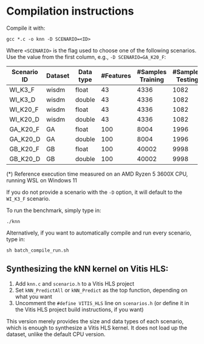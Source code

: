 # Compilation instructions

Compile it with:

```
gcc *.c -o knn -D SCENARIO=<ID>
```

Where `<SCENARIO>` is the flag used to choose one of the following scenarios. Use the value from the first column, e.g., `-D SCENARIO=GA_K20_F`:

| Scenario ID | Dataset | Data type | #Features | #Samples Training | #Samples Testing | K   | Accuracy | ExecTime (s)\* |
| ----------- | ------- | --------- | --------- | ----------------- | ---------------- | --- | -------- | -------------- |
| WI_K3_F     | wisdm   | float     | 43        | 4336              | 1082             | 3   | 68.02%   | 0.5843         |
| WI_K3_D     | wisdm   | double    | 43        | 4336              | 1082             | 3   | 68.02%   | 0.6074         |
| WI_K20_F    | wisdm   | float     | 43        | 4336              | 1082             | 20  | 68.76%   | 0.7452         |
| WI_K20_D    | wisdm   | double    | 43        | 4336              | 1082             | 20  | 68.76%   | 0.7688         |
| GA_K20_F    | GA      | float     | 100       | 8004              | 1996             | 20  | 50.50%   | 5.1185         |
| GA_K20_D    | GA      | double    | 100       | 8004              | 1996             | 20  | 50.50%   | 5.1657         |
| GB_K20_F    | GB      | float     | 100       | 40002             | 9998             | 20  | 51.17%   | 127.0261       |
| GB_K20_D    | GB      | double    | 100       | 40002             | 9998             | 20  | 51.17%   | 129.8804       |

(\*) Reference execution time measured on an AMD Ryzen 5 3600X CPU, running WSL on Windows 11

If you do not provide a scenario with the `-D` option, it will default to the `WI_K3_F` scenario.

To run the benchmark, simply type in:

```
./knn
```

Alternatively, if you want to automatically compile and run every scenario, type in:

```
sh batch_compile_run.sh
```

## Synthesizing the kNN kernel on Vitis HLS:

1. Add `knn.c` and `scenario.h` to a Vitis HLS project
2. Set `kNN_PredictAll` or `kNN_Predict` as the top function, depending on what you want
3. Uncomment the `#define VITIS_HLS` line on `scenarios.h` (or define it in the Vitis HLS project build instructions, if you want)

This version merely provides the size and data types of each scenario, which is enough to synthesize a Vitis HLS kernel. It does not load up the dataset, unlike the default CPU version.
